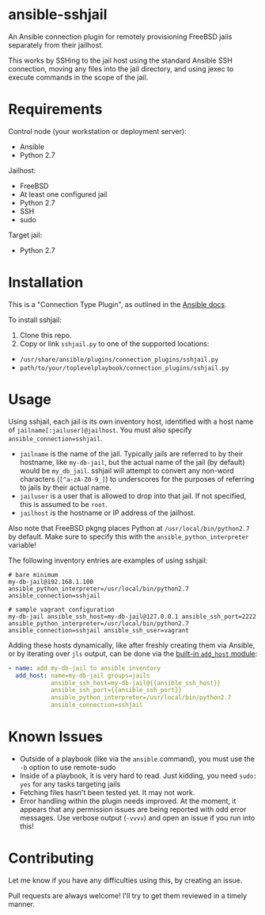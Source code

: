# ansible-sshjail

An Ansible connection plugin for remotely provisioning FreeBSD jails separately from their jailhost.

This works by SSHing to the jail host using the standard Ansible SSH connection, moving any files into the jail directory, and using jexec to execute commands in the scope of the jail.

# Requirements

Control node (your workstation or deployment server):

* Ansible
* Python 2.7

Jailhost:

* FreeBSD
* At least one configured jail
* Python 2.7
* SSH
* sudo

Target jail:

* Python 2.7

# Installation

This is a "Connection Type Plugin", as outlined in the [Ansible docs](http://docs.ansible.com/developing_plugins.html#connection-type-plugins).

To install sshjail:

1. Clone this repo.
2. Copy or link `sshjail.py` to one of the supported locations:
  * `/usr/share/ansible/plugins/connection_plugins/sshjail.py`
  * `path/to/your/toplevelplaybook/connection_plugins/sshjail.py`

# Usage

Using sshjail, each jail is its own inventory host, identified with a host name of `jailname[:jailuser]@jailhost`. You must also specify `ansible_connection=sshjail`.

* `jailname` is the name of the jail. Typically jails are referred to by their hostname, like `my-db-jail`, but the actual name of the jail (by default) would be `my_db_jail`. sshjail will attempt to convert any non-word characters (`[^a-zA-Z0-9_]`) to underscores for the purposes of referring to jails by their actual name.
* `jailuser` is a user that is allowed to drop into that jail. If not specified, this is assumed to be `root`.
* `jailhost` is the hostname or IP address of the jailhost.

Also note that FreeBSD pkgng places Python at `/usr/local/bin/python2.7` by default. Make sure to specify this with the `ansible_python_interpreter` variable!

The following inventory entries are examples of using sshjail:

```
# bare minimum
my-db-jail@192.168.1.100 ansible_python_interpreter=/usr/local/bin/python2.7 ansible_connection=sshjail

# sample vagrant configuration
my-db-jail ansible_ssh_host=my-db-jail@127.0.0.1 ansible_ssh_port=2222 ansible_python_interpreter=/usr/local/bin/python2.7 ansible_connection=sshjail ansible_ssh_user=vagrant
```

Adding these hosts dynamically, like after freshly creating them via Ansible, or by iterating over `jls` output, can be done via the [built-in `add_host` module](http://docs.ansible.com/add_host_module.html):

```YAML
- name: add my-db-jail to ansible inventory
  add_host: name=my-db-jail groups=jails
            ansible_ssh_host=my-db-jail@{{ansible_ssh_host}}
            ansible_ssh_port={{ansible_ssh_port}}
            ansible_python_interpreter=/usr/local/bin/python2.7
            ansible_connection=sshjail
```

# Known Issues

* Outside of a playbook (like via the `ansible` command), you must use the `-b` option to use remote-sudo
* Inside of a playbook, it is very hard to read. Just kidding, you need `sudo: yes` for any tasks targeting jails
* Fetching files hasn't been tested yet. It may not work.
* Error handling within the plugin needs improved. At the moment, it appears that any permission issues are being reported with odd error messages. Use verbose output (`-vvvv`) and open an issue if you run into this!

# Contributing

Let me know if you have any difficulties using this, by creating an issue.

Pull requests are always welcome! I'll try to get them reviewed in a timely manner.
